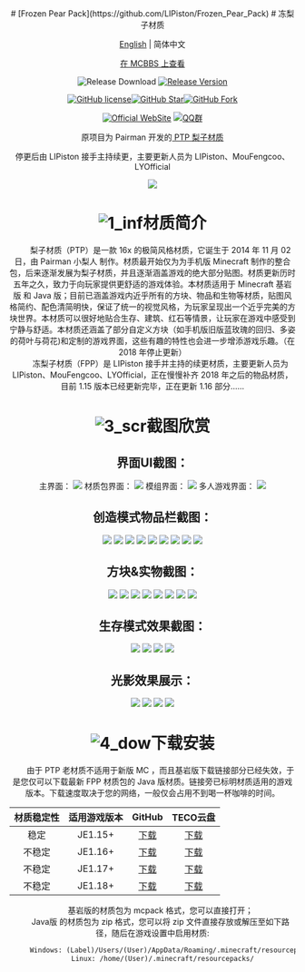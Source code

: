 <div align="center">
# [Frozen Pear Pack](https://github.com/LIPiston/Frozen_Pear_Pack)
# 冻梨子材质

[English](./README.md) | 简体中文

[在 MCBBS 上查看](https://www.mcbbs.net/thread-1361283-1-1.html)

![Release Download](https://img.shields.io/github/downloads/LIPiston/Frozen_Pear_Pack/total?style=flat-square)
[![Release Version](https://img.shields.io/github/v/release/LIPiston/Frozen_Pear_Pack?style=flat-square)](https://github.com/LIPiston/Frozen_Pear_Pack/releases/latest)

[![GitHub license](https://img.shields.io/github/license/LIPiston/Frozen_Pear_Pack?style=flat-square)](LICENSE)[![GitHub Star](https://img.shields.io/github/stars/LIPiston/Frozen_Pear_Pack?style=flat-square)](https://github.com/LIPiston/Frozen_Pear_Pack/stargazers)[![GitHub Fork](https://img.shields.io/github/forks/LIPiston/Frozen_Pear_Pack?style=flat-square)](https://github.com/LYOfficial/HiGames/network/members)

[![Official WebSite](https://img.shields.io/badge/Website-FPP-blue.svg?style=flat-square&color=61dafb)](https://www.mcbbs.net/thread-1361283-1-1.html)
[![QQ群](https://img.shields.io/badge/QQ群-671807024-blue.svg?style=flat-square&color=12b7f5)](https://jq.qq.com/?_wv=1027&k=0UzoROFa)


 原项目为 Pairman 开发的[ PTP 梨子材质](https://github.com/Pairman/PTP)
 
停更后由 LIPiston 接手主持续更，主要更新人员为 LIPiston、MouFengcoo、LYOfficial

![](https://github.com/LYOfficial/Frozen_Pear_Pack/blob/master/title.png?raw=true)

# ![1_inf](https://ooo.0o0.ooo/2018/04/15/5ad356c68a689.png)材质简介
　　梨子材质（PTP）是一款 16x 的极简风格材质，它诞生于 2014 年 11 月 02 日，由 Pairman 小梨人 制作。材质最开始仅为为手机版 Minecraft 制作的整合包，后来逐渐发展为梨子材质，并且逐渐涵盖游戏的绝大部分贴图。材质更新历时五年之久，致力于向玩家提供更舒适的游戏体验。本材质适用于 Minecraft 基岩版 和 Java 版；目前已涵盖游戏内近乎所有的方块、物品和生物等材质，贴图风格简约、配色清简明快，保证了统一的视觉风格，为玩家呈现出一个近乎完美的方块世界。本材质可以很好地贴合生存、建筑、红石等情景，让玩家在游戏中感受到宁静与舒适。本材质还涵盖了部分自定义方块（如手机版旧版蓝玫瑰的回归、多姿的荷叶与荷花)和定制的游戏界面，这些有趣的特性也会进一步增添游戏乐趣。（在 2018 年停止更新）
　　
　　　<br>
　　冻梨子材质（FPP）是 LIPiston 接手并主持的续更材质，主要更新人员为 LIPiston、MouFengcoo、LYOfficial，正在慢慢补齐 2018 年之后的物品材质，目前 1.15 版本已经更新完毕，正在更新 1.16 部分……

# ![3_scr](https://ooo.0o0.ooo/2018/04/15/5ad356e2418e9.png)截图欣赏

## 界面UI截图：

主界面：
![](http://space.coldregion.top/FPP/UI1.png)
材质包界面：
![](http://space.coldregion.top/FPP/FPP.png)
模组界面：
![](http://space.coldregion.top/FPP/UI3.png)
多人游戏界面：
![](http://space.coldregion.top/FPP/UI2.png)

## 创造模式物品栏截图：

![](http://space.coldregion.top/FPP/a.png)
![](http://space.coldregion.top/FPP/b.png)
![](http://space.coldregion.top/FPP/c.png)
![](http://space.coldregion.top/FPP/d.png)
![](http://space.coldregion.top/FPP/e.png)
![](http://space.coldregion.top/FPP/f.png)
![](http://space.coldregion.top/FPP/g.png)
![](http://space.coldregion.top/FPP/h.png)
![](http://space.coldregion.top/FPP/i.png)


## 方块&实物截图：

![](http://space.coldregion.top/FPP/1.png)
![](http://space.coldregion.top/FPP/1.1.png)
![](http://space.coldregion.top/FPP/2.2.png)
![](http://space.coldregion.top/FPP/3.png)
![](http://space.coldregion.top/FPP/11.png)
![](http://space.coldregion.top/FPP/22.png)
![](http://space.coldregion.top/FPP/33.png)
![](http://space.coldregion.top/FPP/44.png)
## 生存模式效果截图：
![](http://space.coldregion.top/FPP/UI4.png)
![](http://space.coldregion.top/FPP/UI5.png)
![](http://space.coldregion.top/FPP/qwp1.png)
![](http://space.coldregion.top/FPP/qwp2.png)

## 光影效果展示：
![](https://ns.complexstudio.net/uploads/images/2022-07-11/775cce64b4453aa3c4f0277dd582a9f9.png)
![](https://ns.complexstudio.net/uploads/images/2022-07-11/19ede5cd68acf9c607496e510c782b4e.png)
![](https://ns.complexstudio.net/uploads/images/2022-07-11/6b72a1d521662af491df3e8dea019b27.png)
![](https://ns.complexstudio.net/uploads/images/2022-07-11/a5228e4cdd3ce401905486be8cc144a3.png)



# ![4_dow](https://ooo.0o0.ooo/2018/04/15/5ad356daadd7b.png)下载安装
　　由于 PTP 老材质不适用于新版 MC ，而且基岩版下载链接部分已经失效，于是您仅可以下载最新 FPP 材质包的 Java 版材质。链接旁已标明材质适用的游戏版本。下载速度取决于您的网络，一般仅会占用不到喝一杯咖啡的时间。

| 材质稳定性 | 适用游戏版本 | GitHub | TECO云盘 |
|:----------: | :----------: | :-----------: | :-----------: |
| 稳定  | JE1.15+  | [下载](https://github.com/LIPiston/Frozen_Pear_Pack/releases/tag/v6.8-1.15) | [下载](http://teco.coldregion.top:17468/share/r_s_RVYB)  |
| 不稳定  | JE1.16+  | [下载](https://github.com/LIPiston/Frozen_Pear_Pack/releases/tag/v6.8-alpha2) | [下载](http://teco.coldregion.top:17468/share/r_s_RVYB)  |
| 不稳定  | JE1.17+  | [下载](https://github.com/LIPiston/Frozen_Pear_Pack/releases/tag/v6.8-alpha2) | [下载](http://teco.coldregion.top:17468/share/r_s_RVYB)  |
| 不稳定  | JE1.18+  | [下载](https://github.com/LIPiston/Frozen_Pear_Pack/releases/tag/v6.8-alpha2) | [下载](http://teco.coldregion.top:17468/share/r_s_RVYB)  |

　　基岩版的材质包为 mcpack 格式，您可以直接打开；
　　
　　<br>
　　Java版 的材质包为 zip 格式，您可以将 zip 文件直接存放或解压至如下路径，随后在游戏设置中启用材质:
　　　　　
```markdown
　　　Windows: (Label)/Users/(User)/AppData/Roaming/.minecraft/resourcepacks/
　　　Linux: /home/(User)/.minecraft/resourcepacks/
```

